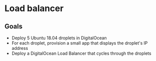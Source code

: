 # Load balancer

## Goals

- Deploy 5 Ubuntu 18.04 droplets in DigitalOcean
- For each droplet, provision a small app that displays the droplet's IP address
- Deploy a DigitalOcean Load Balancer that cycles through the droplets
